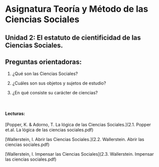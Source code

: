 # Asignatura Teoría y Método de las Ciencias Sociales

## Unidad 2: El estatuto de cientificidad de las Ciencias Sociales. 

## Preguntas orientadoras: 

1. ¿Qué son las Ciencias Sociales? 

2. ¿Cuáles son sus objetos y sujetos de estudio? 

3. ¿En qué consiste su carácter de ciencias? 

   ​

#### Lecturas: 

[Popper, K. & Adorno, T. La lógica de las Ciencias Sociales.](2.1. Popper et.al. La lógica de las ciencias sociales.pdf)

[Wallerstein, I. Abrir las Ciencias Sociales.](2.2. Wallerstein. Abrir las ciencias sociales.pdf)

[Wallerstein, I. Impensar las Ciencias Sociales](2.3. Wallerstein. Impensar las ciencias sociales.pdf)
























